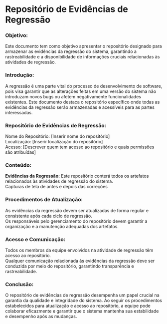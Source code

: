 # Repositório de Evidências de Regressão

### Objetivo:
Este documento tem como objetivo apresentar o repositório designado para armazenar as evidências da regressão do sistema, garantindo a rastreabilidade e a disponibilidade de informações cruciais relacionadas às atividades de regressão.

### Introdução:
A regressão é uma parte vital do processo de desenvolvimento de software, pois visa garantir que as alterações feitas em uma versão do sistema não introduzam novos bugs ou afetem negativamente funcionalidades existentes. Este documento destaca o repositório específico onde todas as evidências da regressão serão armazenadas e acessíveis para as partes interessadas.

### Repositório de Evidências de Regressão:

Nome do Repositório: [Inserir nome do repositório] <br/>
Localização: [Inserir localização do repositório] <br/>
Acesso: [Descrever quem tem acesso ao repositório e quais permissões são atribuídas] <br/>

### Conteúdo:
**Evidências da Regressão:** Este repositório conterá todos os artefatos relacionados às atividades de regressão do sistema. <br/>
Capturas de tela de antes e depois das correções

### Procedimentos de Atualização:
As evidências da regressão devem ser atualizadas de forma regular e consistente após cada ciclo de regressão.<br/>
Os responsáveis pelo gerenciamento do repositório devem garantir a organização e a manutenção adequadas dos artefatos.<br/>

### Acesso e Comunicação:
Todos os membros da equipe envolvidos na atividade de regressão têm acesso ao repositório.<br/>
Qualquer comunicação relacionada às evidências da regressão deve ser conduzida por meio do repositório, garantindo transparência e rastreabilidade.

### Conclusão:
O repositório de evidências de regressão desempenha um papel crucial na garantia da qualidade e integridade do sistema. Ao seguir os procedimentos estabelecidos para atualização e acesso ao repositório, a equipe pode colaborar eficazmente e garantir que o sistema mantenha sua estabilidade e desempenho após as mudanças.
